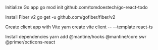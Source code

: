 Initialize Go app
go mod init github.com/tomdoestech/go-react-todo

Install Fiber v2
go get -u github.com/gofiber/fiber/v2

Create client app with Vite
yarn create vite client -- --template react-ts

Install dependencies
yarn add @mantine/hooks @mantine/core swr @primer/octicons-react